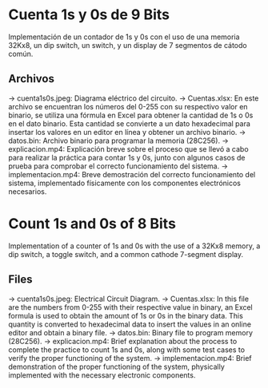 # Cuenta 1s y 0s de 9 Bits
Implementación de un contador de 1s y 0s con el uso de una memoria 32Kx8, un dip switch, un switch, y un display de 7 segmentos de cátodo común.

## Archivos
-> cuenta1s0s.jpeg: Diagrama eléctrico del circuito.
-> Cuentas.xlsx: En este archivo se encuentran los números del 0-255 con su respectivo valor en binario, se utiliza una fórmula en Excel para obtener la cantidad de 1s o 0s en el dato binario. Esta cantidad se convierte a un dato hexadecimal para insertar los valores en un editor en línea y obtener un archivo binario.
-> datos.bin: Archivo binario para programar la memoria (28C256).
-> explicacion.mp4: Explicación breve sobre el proceso que se llevó a cabo para realizar la práctica para contar 1s y 0s, junto con algunos casos de prueba para comprobar el correcto funcionamiento del sistema.
-> implementacion.mp4: Breve demostración del correcto funcionamiento del sistema, implementado físicamente con los componentes electrónicos necesarios.

# Count 1s and 0s of 8 Bits
Implementation of a counter of 1s and 0s with the use of a 32Kx8 memory, a dip switch, a toggle switch, and a common cathode 7-segment display.

## Files
-> cuenta1s0s.jpeg: Electrical Circuit Diagram.
-> Cuentas.xlsx: In this file are the numbers from 0-255 with their respective value in binary, an Excel formula is used to obtain the amount of 1s or 0s in the binary data. This quantity is converted to hexadecimal data to insert the values ​​in an online editor and obtain a binary file.
-> datos.bin: Binary file to program memory (28C256).
-> explicacion.mp4: Brief explanation about the process to complete the practice to count 1s and 0s, along with some test cases to verify the proper functioning of the system.
-> implementacion.mp4: Brief demonstration of the proper functioning of the system, physically implemented with the necessary electronic components.
